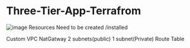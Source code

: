 # Three-Tier-App-Terrafrom

![image](https://github.com/rogerbarrow/Three-Tier-App-Terrafrom/assets/46138186/520e869e-d381-43f7-9de6-bb645da798b2)
Resources Need to be created /installed

Custom VPC
NatGatway 
2 subnets(public)
1 subnet(Private) 
Route Table  


